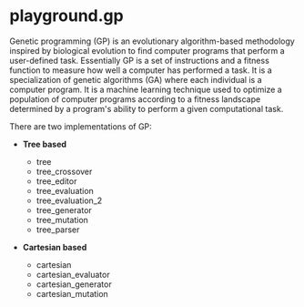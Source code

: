 # playground.gp
Genetic programming (GP) is an evolutionary algorithm-based methodology
inspired by biological evolution to find computer programs that perform a
user-defined task. Essentially GP is a set of instructions and a fitness
function to measure how well a computer has performed a task. It is a
specialization of genetic algorithms (GA) where each individual is a computer
program. It is a machine learning technique used to optimize a population of
computer programs according to a fitness landscape determined by a program's
ability to perform a given computational task.

There are two implementations of GP:

- **Tree based**
    - tree
    - tree_crossover
    - tree_editor
    - tree_evaluation
    - tree_evaluation_2
    - tree_generator
    - tree_mutation
    - tree_parser

- **Cartesian based**
    - cartesian
    - cartesian_evaluator
    - cartesian_generator
    - cartesian_mutation
